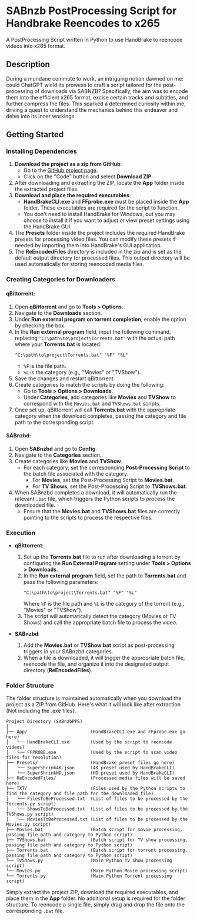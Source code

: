 # SABnzb PostProcessing Script for Handbrake Reencodes to x265

A PostProcessing Script written in Python to use HandBrake to reencode videos into x265 format.

## Description

During a mundane commute to work, an intriguing notion dawned on me: could ChatGPT wield its prowess to craft a script tailored for the post-processing of downloads via SABNZB? Specifically, the aim was to encode them into the efficient x265 format, excise certain tracks and subtitles, and further compress the files. This sparked a determined curiosity within me, driving a quest to understand the mechanics behind this endeavor and delve into its inner workings.

## Getting Started

### Installing Dependencies

1. **Download the project as a zip from GitHub**:
   - Go to the [GitHub project page](https://github.com/o0cynix0o/SABnzbPPS).
   - Click on the "Code" button and select **Download ZIP**.
2. After downloading and extracting the ZIP, locate the **App** folder inside the extracted project files.
3. **Download and place the required executables**:
   - **HandBrakeCLI.exe** and **FFprobe.exe** must be placed inside the **App** folder. These executables are required for the script to function.
   - You don't need to install HandBrake for Windows, but you may choose to install it if you want to adjust or view preset settings using the HandBrake GUI.
4. The **Presets** folder inside the project includes the required HandBrake presets for processing video files. You can modify these presets if needed by importing them into HandBrake's GUI application.
5. The **ReEncodedFiles** directory is included in the zip and is set as the default output directory for processed files. This output directory will be used automatically for storing reencoded media files.

### Creating Categories for Downloaders

#### **qBittorrent**:

1. Open **qBittorrent** and go to **Tools > Options**.
2. Navigate to the **Downloads** section.
3. Under **Run external program on torrent completion**, enable the option by checking the box.
4. In the **Run external program** field, input the following command, replacing `"C:\path\to\project\Torrents.bat"` with the actual path where your **Torrents.bat** is located:
   ```plaintext
   "C:\path\to\project\Torrents.bat" "%F" "%L"
   ```
   - `%F` is the file path.
   - `%L` is the category (e.g., "Movies" or "TVShow").
5. Save the changes and restart qBittorrent.
6. Create categories to match the scripts by doing the following:
   - Go to **Tools > Options > Downloads**.
   - Under **Categories**, add categories like **Movies** and **TVShow** to correspond with the `Movies.bat` and `TVShows.bat` scripts.
7. Once set up, qBittorrent will call **Torrents.bat** with the appropriate category when the download completes, passing the category and file path to the corresponding script.

#### **SABnzbd**:

1. Open **SABnzbd** and go to **Config**.
2. Navigate to the **Categories** section.
3. Create categories like **Movies** and **TVShow**.
   - For each category, set the corresponding **Post-Processing Script** to the batch file associated with the category.
     - For **Movies**, set the Post-Processing Script to **Movies.bat**.
     - For **TV Shows**, set the Post-Processing Script to **TVShows.bat**.
4. When SABnzbd completes a download, it will automatically run the relevant `.bat` file, which triggers the Python scripts to process the downloaded file.
   - Ensure that the **Movies.bat** and **TVShows.bat** files are correctly pointing to the scripts to process the respective files.

### Execution

* **qBittorrent**:
   1. Set up the **Torrents.bat** file to run after downloading a torrent by configuring the **Run External Program** setting under **Tools > Options > Downloads**.
   2. In the **Run external program** field, set the path to **Torrents.bat** and pass the following parameters:
      ```plaintext
      "C:\path\to\project\Torrents.bat" "%F" "%L"
      ```
      Where `%F` is the file path and `%L` is the category of the torrent (e.g., "Movies" or "TVShow").
   3. The script will automatically detect the category (Movies or TV Shows) and call the appropriate batch file to process the video.

* **SABnzbd**:
   1. Add the **Movies.bat** or **TVShow.bat** script as post-processing triggers in your SABnzbd categories.
   2. When a file is downloaded, it will trigger the appropriate batch file, reencode the file, and organize it into the designated output directory (**ReEncodedFiles**).

### Folder Structure

The folder structure is maintained automatically when you download the project as a ZIP from GitHub. Here's what it will look like after extraction (Not including the .exe files):

```
Project Directory (SABnzbPPS)
│
├── App/                        (HandBrakeCLI.exe and FFprobe.exe go here)
│   └── HandBrakeCLI.exe        (Used by the script to reencode videos)
│   └── FFPROBE.exe             (Used by the script to scan video files for resolution)
├── Presets/                    (HandBrake preset files go here)
│   └── SuperShrink4K.json      (4K preset used by HandBrakeCLI)
│   └── SuperShrinkHD.json      (HD preset used by HandBrakeCLI)
├── ReEncodedFiles/             (Processed media files will be saved here)
├── TXT/                        (Files used by the Python scripts to find the category and file path for the downloaded file)
│   └── FilesToBeProcessed.txt  (List of files to be processed by the Torrents.py script)
│   └── ShowsToBeProcessed.txt  (List of files to be processed by the TVShows.py script)
│   └── MoviesToBeProcessed.txt (List of files to be processed by the Movies.py script)
├── Movies.bat                  (Batch script for movie processing, passing file path and category to Python script)
├── TVShows.bat                 (Batch script for TV show processing, passing file path and category to Python script)
├── Torrents.bat                (Batch script for torrent processing, passing file path and category to Python script)
└── TVShows.py                  (Main Python TV Show processing script)
└── Movies.py                   (Main Python Movie processing script)
└── Torrents.py                 (Main Python Torrent processing script)
```

Simply extract the project ZIP, download the required executables, and place them in the **App** folder. No additional setup is required for the folder structure. To reencode a single file, simply drag and drop the file onto the corresponding `.bat` file.
